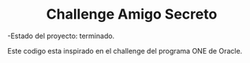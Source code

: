 <h1 align="center"> Challenge Amigo Secreto </h1>

-Estado del proyecto: terminado.

Este codigo esta inspirado en el challenge del programa ONE de Oracle.
